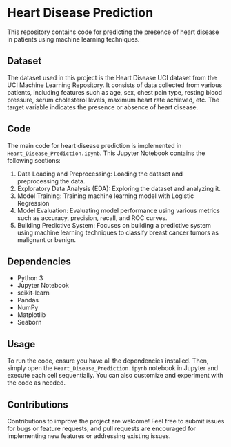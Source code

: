 # Heart Disease Prediction 

This repository contains code for predicting the presence of heart disease in patients using machine learning techniques.

## Dataset

The dataset used in this project is the Heart Disease UCI dataset from the UCI Machine Learning Repository. It consists of data collected from various patients, including features such as age, sex, chest pain type, resting blood pressure, serum cholesterol levels, maximum heart rate achieved, etc. The target variable indicates the presence or absence of heart disease.

## Code

The main code for heart disease prediction is implemented in `Heart_Disease_Prediction.ipynb`. 
This Jupyter Notebook contains the following sections:

1. Data Loading and Preprocessing: Loading the dataset and preprocessing the data.
2. Exploratory Data Analysis (EDA): Exploring the dataset and analyzing it.
3. Model Training: Training machine learning model with Logistic Regression
4. Model Evaluation: Evaluating model performance using various metrics such as accuracy, precision, recall, and ROC curves.
5. Building Predictive System: Focuses on building a predictive system using machine learning techniques to classify breast cancer tumors as malignant or benign.

## Dependencies

- Python 3
- Jupyter Notebook
- scikit-learn
- Pandas
- NumPy
- Matplotlib
- Seaborn

## Usage

To run the code, ensure you have all the dependencies installed. Then, simply open the `Heart_Disease_Prediction.ipynb` notebook in Jupyter and execute each cell sequentially. You can also customize and experiment with the code as needed.

## Contributions

Contributions to improve the project are welcome! Feel free to submit issues for bugs or feature requests, and pull requests are encouraged for implementing new features or addressing existing issues.



